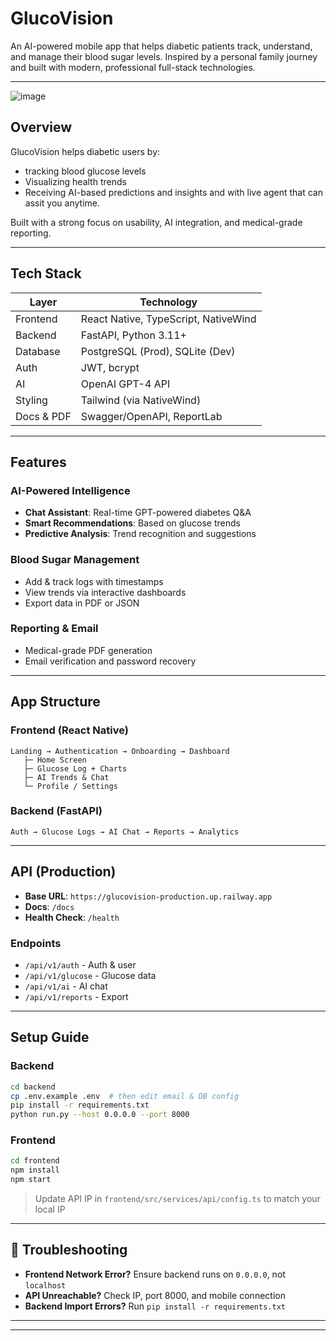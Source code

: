 # GlucoVision

An AI-powered mobile app that helps diabetic patients track, understand, and manage their blood sugar levels. Inspired by a personal family journey and built with modern, professional full-stack technologies.

---
![image](https://github.com/user-attachments/assets/d60d7847-9f6b-4e77-9c04-5721358c3246)

## Overview

GlucoVision helps diabetic users by:

- tracking blood glucose levels
- Visualizing health trends
- Receiving AI-based predictions and insights and with live agent that can assit you anytime.

Built with a strong focus on usability, AI integration, and medical-grade reporting.

---

## Tech Stack

| Layer      | Technology                           |
| ---------- | ------------------------------------ |
| Frontend   | React Native, TypeScript, NativeWind |
| Backend    | FastAPI, Python 3.11+                |
| Database   | PostgreSQL (Prod), SQLite (Dev)      |
| Auth       | JWT, bcrypt                          |
| AI         | OpenAI GPT-4 API                     |
| Styling    | Tailwind (via NativeWind)            |
| Docs & PDF | Swagger/OpenAPI, ReportLab           |

---

## Features

### AI-Powered Intelligence

- **Chat Assistant**: Real-time GPT-powered diabetes Q\&A
- **Smart Recommendations**: Based on glucose trends
- **Predictive Analysis**: Trend recognition and suggestions

### Blood Sugar Management

- Add & track logs with timestamps
- View trends via interactive dashboards
- Export data in PDF or JSON

### Reporting & Email

- Medical-grade PDF generation
- Email verification and password recovery

---

##  App Structure

### Frontend (React Native)

```
Landing → Authentication → Onboarding → Dashboard
   ├─ Home Screen
   ├─ Glucose Log + Charts
   ├─ AI Trends & Chat
   └─ Profile / Settings
```

### Backend (FastAPI)

```
Auth → Glucose Logs → AI Chat → Reports → Analytics
```

---

##  API (Production)

- **Base URL**: `https://glucovision-production.up.railway.app`
- **Docs**: `/docs`
- **Health Check**: `/health`

### Endpoints

- `/api/v1/auth` - Auth & user
- `/api/v1/glucose` - Glucose data
- `/api/v1/ai` - AI chat
- `/api/v1/reports` - Export

---

##  Setup Guide

### Backend

```bash
cd backend
cp .env.example .env  # then edit email & DB config
pip install -r requirements.txt
python run.py --host 0.0.0.0 --port 8000
```

### Frontend

```bash
cd frontend
npm install
npm start
```

> Update API IP in `frontend/src/services/api/config.ts` to match your local IP

---

## 🔧 Troubleshooting

- **Frontend Network Error?** Ensure backend runs on `0.0.0.0`, not `localhost`
- **API Unreachable?** Check IP, port 8000, and mobile connection
- **Backend Import Errors?** Run `pip install -r requirements.txt`

---


---
